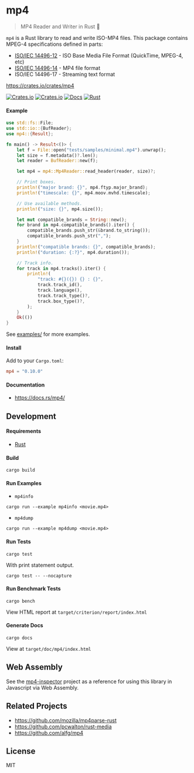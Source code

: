 # mp4
> MP4 Reader and Writer in Rust 🦀

`mp4` is a Rust library to read and write ISO-MP4 files. This package contains MPEG-4 specifications defined in parts:
* [ISO/IEC 14496-12](https://en.wikipedia.org/wiki/ISO/IEC_base_media_file_format) - ISO Base Media File Format (QuickTime, MPEG-4, etc)
* [ISO/IEC 14496-14](https://en.wikipedia.org/wiki/MPEG-4_Part_14) - MP4 file format
* ISO/IEC 14496-17 - Streaming text format

https://crates.io/crates/mp4

[![Crates.io](https://img.shields.io/crates/v/mp4)](https://crates.io/crates/mp4)
[![Crates.io](https://img.shields.io/crates/d/mp4)](https://crates.io/crates/mp4)
[![Docs](https://img.shields.io/badge/docs-online-5023dd.svg?style=flat-square)](https://docs.rs/mp4)
[![Rust](https://github.com/alfg/mp4-rust/workflows/Rust/badge.svg)](https://github.com/alfg/mp4-rust/actions)

#### Example
```rust
use std::fs::File;
use std::io::{BufReader};
use mp4::{Result};

fn main() -> Result<()> {
    let f = File::open("tests/samples/minimal.mp4").unwrap();
    let size = f.metadata()?.len();
    let reader = BufReader::new(f);

    let mp4 = mp4::Mp4Reader::read_header(reader, size)?;

    // Print boxes.
    println!("major brand: {}", mp4.ftyp.major_brand);
    println!("timescale: {}", mp4.moov.mvhd.timescale);

    // Use available methods.
    println!("size: {}", mp4.size());

    let mut compatible_brands = String::new();
    for brand in mp4.compatible_brands().iter() {
        compatible_brands.push_str(&brand.to_string());
        compatible_brands.push_str(",");
    }
    println!("compatible brands: {}", compatible_brands);
    println!("duration: {:?}", mp4.duration());

    // Track info.
    for track in mp4.tracks().iter() {
        println!(
            "track: #{}({}) {} : {}",
            track.track_id(),
            track.language(),
            track.track_type()?,
            track.box_type()?,
        );
    }
    Ok(())
}
```

See [examples/](examples/) for more examples.

#### Install
Add to your `Cargo.toml`:
```toml
mp4 = "0.10.0"
```

#### Documentation
* https://docs.rs/mp4/

## Development

#### Requirements
* [Rust](https://www.rust-lang.org/)

#### Build
```
cargo build
```

#### Run Examples
* `mp4info`
```
cargo run --example mp4info <movie.mp4>
```

* `mp4dump`
```
cargo run --example mp4dump <movie.mp4>
```

#### Run Tests
```
cargo test
```

With print statement output.
```
cargo test -- --nocapture
```

#### Run Benchmark Tests
```
cargo bench
```

View HTML report at `target/criterion/report/index.html`

#### Generate Docs
```
cargo docs
```

View at `target/doc/mp4/index.html`

## Web Assembly
See the [mp4-inspector](https://github.com/alfg/mp4-inspector) project as a reference for using this library in Javascript via Web Assembly.

## Related Projects
* https://github.com/mozilla/mp4parse-rust
* https://github.com/pcwalton/rust-media
* https://github.com/alfg/mp4

## License
MIT

[docs]: https://docs.rs/mp4
[docs-badge]: https://img.shields.io/badge/docs-online-5023dd.svg?style=flat-square
